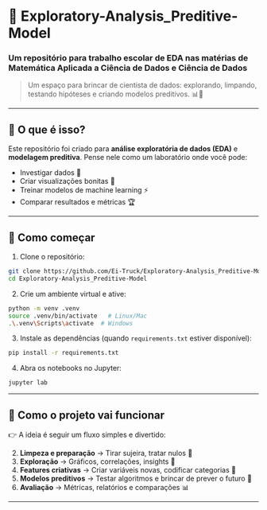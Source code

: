 # 🚛 Exploratory-Analysis\_Preditive-Model

### Um repositório para trabalho escolar de EDA nas matérias de Matemática Aplicada a Ciência de Dados e Ciência de Dados

> Um espaço para brincar de cientista de dados: explorando, limpando, testando hipóteses e criando modelos preditivos. 📊🤖

---

## 🔎 O que é isso?

Este repositório foi criado para **análise exploratória de dados (EDA)** e **modelagem preditiva**. Pense nele como um laboratório onde você pode:

* Investigar dados 📂
* Criar visualizações bonitas 🎨
* Treinar modelos de machine learning ⚡
* Comparar resultados e métricas 🏆


---

## 🚀 Como começar

1. Clone o repositório:

```bash
git clone https://github.com/Ei-Truck/Exploratory-Analysis_Preditive-Model.git
cd Exploratory-Analysis_Preditive-Model
```

2. Crie um ambiente virtual e ative:

```bash
python -m venv .venv
source .venv/bin/activate   # Linux/Mac
.\.venv\Scripts\activate  # Windows
```

3. Instale as dependências (quando `requirements.txt` estiver disponível):

```bash
pip install -r requirements.txt
```

4. Abra os notebooks no Jupyter:

```bash
jupyter lab
```

---

## 🧩 Como o projeto vai funcionar

👉 A ideia é seguir um fluxo simples e divertido:

2. **Limpeza e preparação** → Tirar sujeira, tratar nulos 🧹
3. **Exploração** → Gráficos, correlações, insights 👀
4. **Features criativas** → Criar variáveis novas, codificar categorias 🎨
5. **Modelos preditivos** → Testar algoritmos e brincar de prever o futuro 🔮
6. **Avaliação** → Métricas, relatórios e comparações 📊

---

